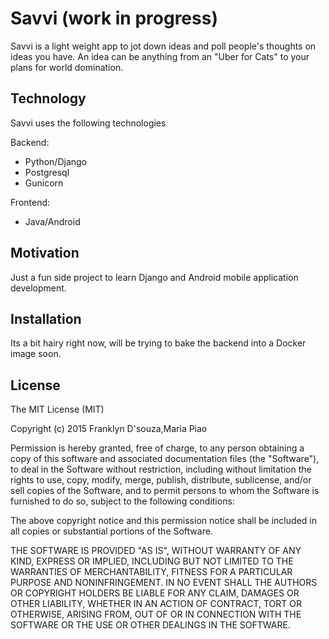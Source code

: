 # Savvi (work in progress)

Savvi is a light weight app to jot down ideas and poll people's thoughts on ideas you have. An idea can be anything from an "Uber for Cats" to your plans for world domination.

## Technology

Savvi uses the following technologies

Backend:
* Python/Django 
* Postgresql 
* Gunicorn

Frontend:
* Java/Android
  
## Motivation

Just a fun side project to learn Django and Android mobile application development.

## Installation

Its a bit hairy right now, will be trying to bake the backend into a Docker image soon. 

## License

The MIT License (MIT) 

Copyright (c) 2015 Franklyn D'souza,Maria Piao

Permission is hereby granted, free of charge, to any person obtaining a copy
of this software and associated documentation files (the "Software"), to deal
in the Software without restriction, including without limitation the rights
to use, copy, modify, merge, publish, distribute, sublicense, and/or sell
copies of the Software, and to permit persons to whom the Software is
furnished to do so, subject to the following conditions:

The above copyright notice and this permission notice shall be included in all
copies or substantial portions of the Software.

THE SOFTWARE IS PROVIDED "AS IS", WITHOUT WARRANTY OF ANY KIND, EXPRESS OR
IMPLIED, INCLUDING BUT NOT LIMITED TO THE WARRANTIES OF MERCHANTABILITY,
FITNESS FOR A PARTICULAR PURPOSE AND NONINFRINGEMENT. IN NO EVENT SHALL THE
AUTHORS OR COPYRIGHT HOLDERS BE LIABLE FOR ANY CLAIM, DAMAGES OR OTHER
LIABILITY, WHETHER IN AN ACTION OF CONTRACT, TORT OR OTHERWISE, ARISING FROM,
OUT OF OR IN CONNECTION WITH THE SOFTWARE OR THE USE OR OTHER DEALINGS IN THE
SOFTWARE.



